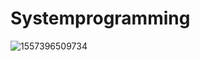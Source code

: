 # Systemprogramming





![1557396509734](/home/lcnh/.config/Typora/typora-user-images/1557396509734.png)

